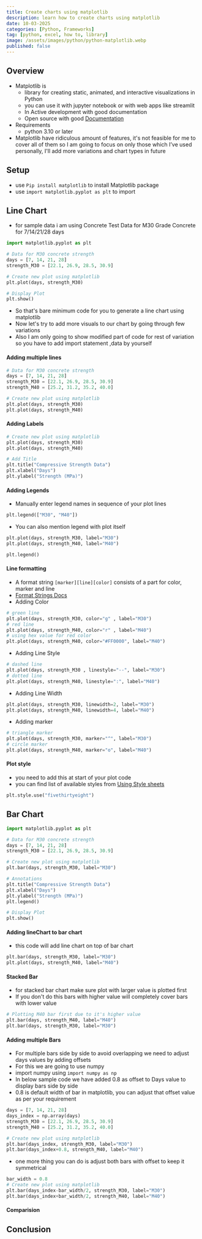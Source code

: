 ```yaml
---
title: Create charts using matplotlib
description: learn how to create charts using matplotlib
date: 10-03-2025
categories: [Python, Frameworks]
tag: [python, excel, how to, library]
image: /assets/images/python/python-matplotlib.webp
published: false
---
```


## Overview
- Matplotlib is 
  - library for creating static, animated, and interactive visualizations in Python
  - you can use it with jupyter notebook or with web apps like streamlit
  - In Active development with good documentation
  - Open source with good [Documentation](https://matplotlib.org/stable/index.html)
- Requirements
  - python 3.10 or later
- Matplotlib  have ridiculous amount of features, it's not feasible for me to cover all of them so I am going to focus on only those which I’ve used personally, I'll add more variations and chart types in future


## Setup
- use `Pip install matplotlib` to install Matplotlib  package
- use `import matplotlib.pyplot as plt` to import


## Line Chart
- for sample data i am using Concrete Test Data for M30 Grade Concrete for 7/14/21/28 days

```python
import matplotlib.pyplot as plt

# Data for M30 concrete strength
days = [7, 14, 21, 28]
strength_M30 = [22.1, 26.9, 28.5, 30.9]

# Create new plot using matplotlib
plt.plot(days, strength_M30)

# Display Plot
plt.show()
```
- So that's bare minimum code for you to generate a line chart using matplotlib
- Now let's try to add more visuals to our chart by going through few variations
- Also I am only going to show modified part of code for rest of variation so you have to add import statement ,data by yourself

#### Adding multiple lines
```python
# Data for M30 concrete strength
days = [7, 14, 21, 28]
strength_M30 = [22.1, 26.9, 28.5, 30.9]
strength_M40 = [25.2, 31.2, 35.2, 40.0]

# Create new plot using matplotlib
plt.plot(days, strength_M30)
plt.plot(days, strength_M40)
```
#### Adding Labels
```python
# Create new plot using matplotlib
plt.plot(days, strength_M30)
plt.plot(days, strength_M40)

# Add Title
plt.title("Compressive Strength Data")
plt.xlabel("Days")
plt.ylabel("Strength (MPa)")
```
#### Adding Legends
- Manually enter legend names in sequence of your plot lines

```python
plt.legend(["M30", "M40"])
```
- You can also mention legend with plot itself

```python
plt.plot(days, strength_M30, label="M30")
plt.plot(days, strength_M40, label="M40")

plt.legend()
```

#### Line formatting
- A format string `[marker][line][color]` consists of a part for color, marker and line
- [Format Strings Docs](https://matplotlib.org/stable/api/_as_gen/matplotlib.pyplot.plot.html#matplotlib.pyplot.plot)
- Adding Color

```python
# green line
plt.plot(days, strength_M30, color="g" , label="M30")
# red line
plt.plot(days, strength_M40, color="r" , label="M40")
# using hex value for red color
plt.plot(days, strength_M40, color="#FF0000", label="M40")
```

- Adding Line Style

```python
# dashed line
plt.plot(days, strength_M30 , linestyle="--", label="M30")
# dotted line
plt.plot(days, strength_M40, linestyle=":", label="M40")
```

- Adding Line Width

```python
plt.plot(days, strength_M30, linewidth=2, label="M30")
plt.plot(days, strength_M40, linewidth=4, label="M40")
```

- Adding marker

```python
# triangle marker
plt.plot(days, strength_M30, marker="^", label="M30")
# circle marker
plt.plot(days, strength_M40, marker="o", label="M40")
```

#### Plot style
- you need to add this at start of your plot code
- you can find list of available styles from [Using Style sheets](https://matplotlib.org/stable/users/explain/customizing.html#using-style-sheets)

```python
plt.style.use("fivethirtyeight")
```
## Bar Chart
```python
import matplotlib.pyplot as plt

# Data for M30 concrete strength
days = [7, 14, 21, 28]
strength_M30 = [22.1, 26.9, 28.5, 30.9]

# Create new plot using matplotlib
plt.bar(days, strength_M30, label="M30")

# Annotations
plt.title("Compressive Strength Data")
plt.xlabel("Days")
plt.ylabel("Strength (MPa)")
plt.legend()

# Display Plot
plt.show()
```
#### Adding lineChart to bar chart
- this code will add line chart on top of bar chart

```python
plt.bar(days, strength_M30, label="M30")
plt.plot(days, strength_M40, label="M40")
```  

#### Stacked Bar
- for stacked bar chart make sure plot with larger value is plotted first
- If you don't do this bars with higher value will completely cover bars with lower value

```python
# Plotting M40 bar first due to it's higher value
plt.bar(days, strength_M40, label="M40")
plt.bar(days, strength_M30, label="M30")
```

#### Adding multiple Bars
- For multiple bars side by side to avoid overlapping we need to adjust days values by adding offsets
- For this we are going to use numpy
- import numpy using `import numpy as np`
- In below sample code we have added 0.8 as offset to Days value to display bars side by side
- 0.8 is default width of bar in matplotlib, you can adjust that offset value as per your requirement

```python
days = [7, 14, 21, 28]
days_index = np.array(days)
strength_M30 = [22.1, 26.9, 28.5, 30.9]
strength_M40 = [25.2, 31.2, 35.2, 40.0]

# Create new plot using matplotlib
plt.bar(days_index, strength_M30, label="M30")
plt.bar(days_index+0.8, strength_M40, label="M40")
```

- one more thing you can do is adjust both bars with offset to keep it symmetrical

```python
bar_width = 0.8
# Create new plot using matplotlib
plt.bar(days_index-bar_width/2, strength_M30, label="M30")
plt.bar(days_index+bar_width/2, strength_M40, label="M40")
```

#### Comparision



## Conclusion
